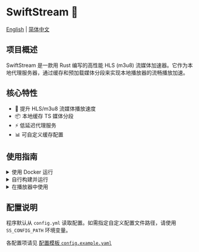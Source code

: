 # SwiftStream 🚀

[English](README.md) | [简体中文](README.zh-CN.md)

## 项目概述
SwiftStream 是一款用 Rust 编写的高性能 HLS (m3u8) 流媒体加速器。它作为本地代理服务器，通过缓存和预加载媒体分段来实现本地播放器的流畅播放加速。

## 核心特性
- 🚀 提升 HLS/m3u8 流媒体播放速度  
- 📦 本地缓存 TS 媒体分段  
- ⚡ 低延迟代理服务  
- 📊 可自定义缓存配置  

## 使用指南


<details>

<summary>使用 Docker 运行</summary>

1. 编写 `docker-compose.yml`  

    ```yaml
    services:
      swiftstream:
        image: ghcr.io/klrohias/swiftstream:latest
        container_name: swiftstream
        restart: always
        ports:
          - <对外公开的端口>:<在 listenAddr 中的端口>
        network_mode: bridge
        volumes:
          - /配置文件路径/config.yml:/config.yml
    ```

2. 配置  

    参见 [配置说明](#配置说明)  

    > 注意：通常 `baseUrl` 中的端口应与 `对外公开的端口` 的端口相同

3. 运行容器  

    ```shell
    docker compose up -d
    ```

</details>


<details>

<summary>自行构建并运行</summary>

1. 克隆并构建  
    ```bash
    git clone https://github.com/your-repo/swiftstream-rs.git
    cd swiftstream-rs
    cargo build --release
    ```

2. 配置  
    参见 [配置说明](#配置说明)  

3. 运行  
    ```shell
    ./target/release/swiftstream
    ```

</details>


<details>

<summary>在播放器中使用</summary>

1. 对于频道列表（可能有一或多个频道在一起的 m3u）  
    ```
    {baseUrl}/playlist?origin={originUrl}
    ```
    例如:
    ```
    http://127.0.0.1:11451/playlist?origin=http://some-website.com/my-tv-program-list.m3u8
    ```

2. 对于单条 HLS 流（正在播放某一频道的一条流）  
    ```
    {baseUrl}/media?origin={originUrl}
    ```
    例如:
    ```
    http://127.0.0.1:11451/media?origin=http://some-website.com/stream-such-as-BBC.m3u8
    ```

</details>

## 配置说明
程序默认从 `config.yml` 读取配置。如需指定自定义配置文件路径，请使用 `SS_CONFIG_PATH` 环境变量。  

各配置项请见 [配置模板 `config.example.yaml`](./config.example.yml)